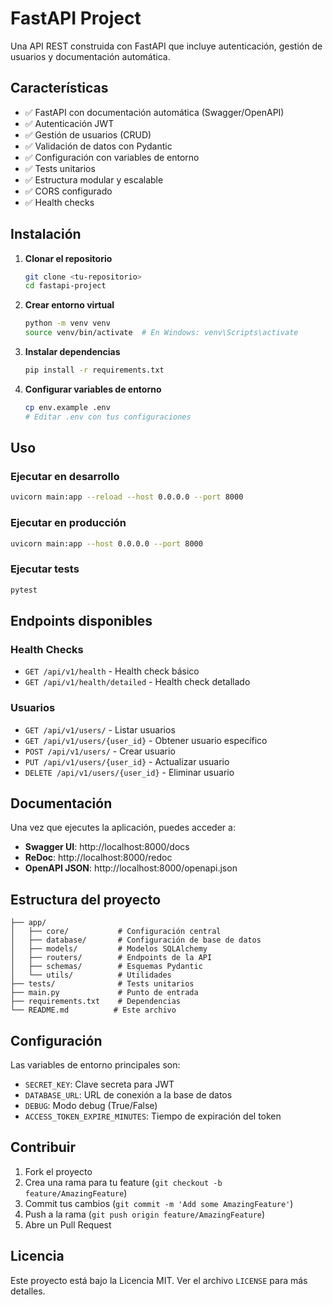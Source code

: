 # FastAPI Project

Una API REST construida con FastAPI que incluye autenticación, gestión de usuarios y documentación automática.

## Características

- ✅ FastAPI con documentación automática (Swagger/OpenAPI)
- ✅ Autenticación JWT
- ✅ Gestión de usuarios (CRUD)
- ✅ Validación de datos con Pydantic
- ✅ Configuración con variables de entorno
- ✅ Tests unitarios
- ✅ Estructura modular y escalable
- ✅ CORS configurado
- ✅ Health checks

## Instalación

1. **Clonar el repositorio**
   ```bash
   git clone <tu-repositorio>
   cd fastapi-project
   ```

2. **Crear entorno virtual**
   ```bash
   python -m venv venv
   source venv/bin/activate  # En Windows: venv\Scripts\activate
   ```

3. **Instalar dependencias**
   ```bash
   pip install -r requirements.txt
   ```

4. **Configurar variables de entorno**
   ```bash
   cp env.example .env
   # Editar .env con tus configuraciones
   ```

## Uso

### Ejecutar en desarrollo
```bash
uvicorn main:app --reload --host 0.0.0.0 --port 8000
```

### Ejecutar en producción
```bash
uvicorn main:app --host 0.0.0.0 --port 8000
```

### Ejecutar tests
```bash
pytest
```

## Endpoints disponibles

### Health Checks
- `GET /api/v1/health` - Health check básico
- `GET /api/v1/health/detailed` - Health check detallado

### Usuarios
- `GET /api/v1/users/` - Listar usuarios
- `GET /api/v1/users/{user_id}` - Obtener usuario específico
- `POST /api/v1/users/` - Crear usuario
- `PUT /api/v1/users/{user_id}` - Actualizar usuario
- `DELETE /api/v1/users/{user_id}` - Eliminar usuario

## Documentación

Una vez que ejecutes la aplicación, puedes acceder a:

- **Swagger UI**: http://localhost:8000/docs
- **ReDoc**: http://localhost:8000/redoc
- **OpenAPI JSON**: http://localhost:8000/openapi.json

## Estructura del proyecto

```
├── app/
│   ├── core/           # Configuración central
│   ├── database/       # Configuración de base de datos
│   ├── models/         # Modelos SQLAlchemy
│   ├── routers/        # Endpoints de la API
│   ├── schemas/        # Esquemas Pydantic
│   └── utils/          # Utilidades
├── tests/              # Tests unitarios
├── main.py             # Punto de entrada
├── requirements.txt    # Dependencias
└── README.md          # Este archivo
```

## Configuración

Las variables de entorno principales son:

- `SECRET_KEY`: Clave secreta para JWT
- `DATABASE_URL`: URL de conexión a la base de datos
- `DEBUG`: Modo debug (True/False)
- `ACCESS_TOKEN_EXPIRE_MINUTES`: Tiempo de expiración del token

## Contribuir

1. Fork el proyecto
2. Crea una rama para tu feature (`git checkout -b feature/AmazingFeature`)
3. Commit tus cambios (`git commit -m 'Add some AmazingFeature'`)
4. Push a la rama (`git push origin feature/AmazingFeature`)
5. Abre un Pull Request

## Licencia

Este proyecto está bajo la Licencia MIT. Ver el archivo `LICENSE` para más detalles.

